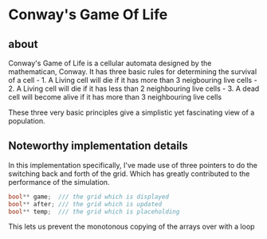 # Conway's Game Of Life

## about
Conway's Game of Life is a cellular automata designed by the mathematican, Conway.
It has three basic rules for determining the survival of a cell
    - 1. A Living cell will die if it has more than 3 neigbouring live cells
    - 2. A Living cell will die if it has less than 2 neighbouring live cells
    - 3. A dead cell will become alive if it has more than 3 neighbouring live cells

These three very basic principles give a simplistic yet fascinating view of a population.

## Noteworthy implementation details

In this implementation specifically, I've made use of three pointers to do the 
switching back and forth of the grid. Which has greatly contributed to the performance 
of the simulation.

```cpp
bool** game;  /// the grid which is displayed
bool** after; /// the grid which is updated
bool** temp;  /// the grid which is placeholding
```

This lets us prevent the monotonous copying of the arrays over with a loop
